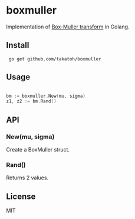 # boxmuller

Implementation of [Box-Muller transform](https://en.wikipedia.org/wiki/Box%E2%80%93Muller_transform) in Golang.

## Install
``` go get github.com/takatoh/boxmuller```

## Usage
```go

bm := boxmuller.New(mu, sigma)
z1, z2 := bm.Rand()

```

## API
### New(mu, sigma)
Create a BoxMuller struct.

### Rand()
Returns 2 values.

## License
MIT
